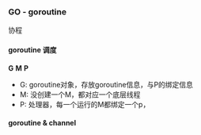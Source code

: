 ### GO - goroutine
协程


#### goroutine 调度
**G** **M** **P**
- G: goroutine对象，存放goroutine信息，与P的绑定信息
- M: 没创建一个M，都对应一个底层线程
- P: 处理器，每一个运行的M都绑定一个p，



#### goroutine & channel

